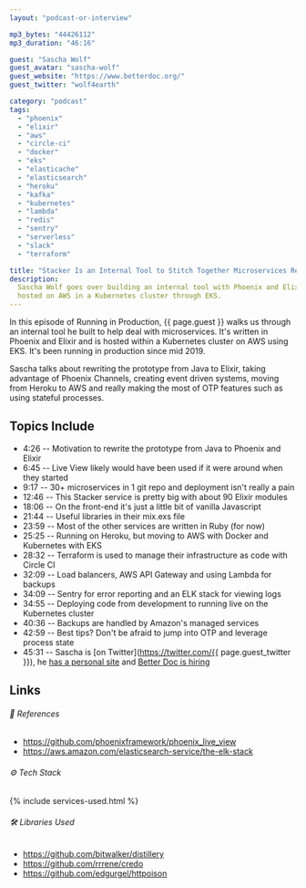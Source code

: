 ```yaml
---
layout: "podcast-or-interview"

mp3_bytes: "44426112"
mp3_duration: "46:16"

guest: "Sascha Wolf"
guest_avatar: "sascha-wolf"
guest_website: "https://www.betterdoc.org/"
guest_twitter: "wolf4earth"

category: "podcast"
tags:
  - "phoenix"
  - "elixir"
  - "aws"
  - "circle-ci"
  - "docker"
  - "eks"
  - "elasticache"
  - "elasticsearch"
  - "heroku"
  - "kafka"
  - "kubernetes"
  - "lambda"
  - "redis"
  - "sentry"
  - "serverless"
  - "slack"
  - "terraform"

title: "Stacker Is an Internal Tool to Stitch Together Microservices Responses"
description:
  Sascha Wolf goes over building an internal tool with Phoenix and Elixir. It's
  hosted on AWS in a Kubernetes cluster through EKS.
---
```


In this episode of Running in Production, {{ page.guest }} walks us through an
internal tool he built to help deal with microservices. It's written in
Phoenix and Elixir and is hosted within a Kubernetes cluster on AWS using EKS.
It's been running in production since mid 2019.

Sascha talks about rewriting the prototype from Java to Elixir, taking
advantage of Phoenix Channels, creating event driven systems, moving from
Heroku to AWS and really making the most of OTP features such as using stateful
processes.

## Topics Include

- 4:26 -- Motivation to rewrite the prototype from Java to Phoenix and Elixir
- 6:45 -- Live View likely would have been used if it were around when they started
- 9:17 -- 30+ microservices in 1 git repo and deployment isn't really a pain
- 12:46 -- This Stacker service is pretty big with about 90 Elixir modules
- 18:06 -- On the front-end it's just a little bit of vanilla Javascript
- 21:44 -- Useful libraries in their mix.exs file
- 23:59 -- Most of the other services are written in Ruby (for now)
- 25:25 -- Running on Heroku, but moving to AWS with Docker and Kubernetes with EKS
- 28:32 -- Terraform is used to manage their infrastructure as code with Circle CI
- 32:09 -- Load balancers, AWS API Gateway and using Lambda for backups
- 34:09 -- Sentry for error reporting and an ELK stack for viewing logs
- 34:55 -- Deploying code from development to running live on the Kubernetes cluster
- 40:36 -- Backups are handled by Amazon's managed services
- 42:59 -- Best tips? Don't be afraid to jump into OTP and leverage process state
- 45:31 -- Sascha is [on Twitter](https://twitter.com/{{ page.guest_twitter }}), he [has a personal site](https://saschawolf.me/) and [Better Doc is hiring](https://stackoverflow.com/jobs/474740/full-stack-developer-at-health-startup-elixir-betterdoc)

## Links

###### 📄 References

- <https://github.com/phoenixframework/phoenix_live_view>
- <https://aws.amazon.com/elasticsearch-service/the-elk-stack>

###### ⚙️ Tech Stack

{% include services-used.html %}

###### 🛠 Libraries Used

- <https://github.com/bitwalker/distillery>
- <https://github.com/rrrene/credo>
- <https://github.com/edgurgel/httpoison>
